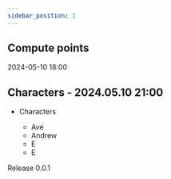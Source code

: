 ```yaml
---
sidebar_position: 1
---
```


## Compute points

2024-05-10 18:00


## Characters - 2024.05.10 21:00

- Characters

  - Ave
  - Andrew
  - E
  - E

Release 0.0.1

